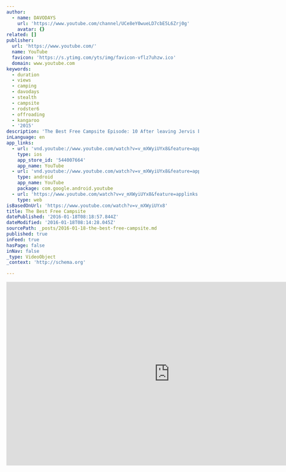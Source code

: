 ```yaml
---
author:
  - name: DAVODAYS
    url: 'https://www.youtube.com/channel/UCe8eY0wueLD7cbE5L6Zrj0g'
    avatar: {}
related: []
publisher:
  url: 'https://www.youtube.com/'
  name: YouTube
  favicon: 'https://s.ytimg.com/yts/img/favicon-vflz7uhzw.ico'
  domain: www.youtube.com
keywords:
  - duration
  - views
  - camping
  - davodays
  - stealth
  - campsite
  - rodster6
  - offroading
  - kangaroo
  - '2015'
description: 'The Best Free Campsite Episode: 10 After leaving Jervis bay i came across an awesome hidden free camp site called Potato Point just south of Narooma. It was such an awesome place, many kangaroos, wallabies and an unbeatable view from just outside the vans back window.'
inLanguage: en
app_links:
  - url: 'vnd.youtube://www.youtube.com/watch?v=v_mXWyiUYx8&feature=applinks'
    type: ios
    app_store_id: '544007664'
    app_name: YouTube
  - url: 'vnd.youtube://www.youtube.com/watch?v=v_mXWyiUYx8&feature=applinks'
    type: android
    app_name: YouTube
    package: com.google.android.youtube
  - url: 'https://www.youtube.com/watch?v=v_mXWyiUYx8&feature=applinks'
    type: web
isBasedOnUrl: 'https://www.youtube.com/watch?v=v_mXWyiUYx8'
title: The Best Free Campsite
datePublished: '2016-01-18T08:18:57.844Z'
dateModified: '2016-01-18T08:14:28.045Z'
sourcePath: _posts/2016-01-18-the-best-free-campsite.md
published: true
inFeed: true
hasPage: false
inNav: false
_type: VideoObject
_context: 'http://schema.org'

---
```

<iframe src="https://cdn.embedly.com/widgets/media.html?src=https%3A%2F%2Fwww.youtube.com%2Fembed%2Fv_mXWyiUYx8%3Ffeature%3Doembed&amp;url=https%3A%2F%2Fwww.youtube.com%2Fwatch%3Fv%3Dv_mXWyiUYx8&amp;image=https%3A%2F%2Fi.ytimg.com%2Fvi%2Fv_mXWyiUYx8%2Fhqdefault.jpg&amp;key=b7d04c9b404c499eba89ee7072e1c4f7&amp;type=text%2Fhtml&amp;schema=youtube" width="854" height="480" scrolling="no" frameborder="0" allowfullscreen="allowfullscreen" style=""></iframe>